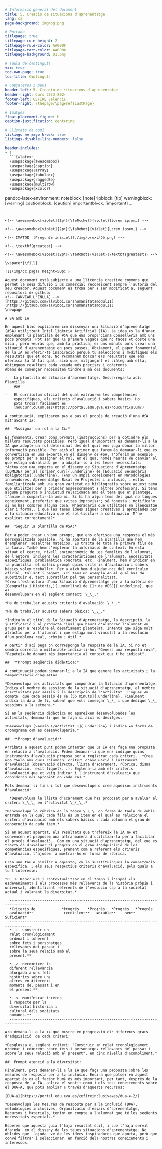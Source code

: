 ```yaml
---
# Informació general del document
title: 5. Creació de situacions d'aprenentatge
lang: ca
page-background: img/bg.png

# Portada
titlepage: true
titlepage-rule-height: 2
titlepage-rule-color: AA0000
titlepage-text-color: AA0000
titlepage-background: U1.png

# Taula de continguts
toc: true
toc-own-page: true
toc-title: Continguts

# Capçaleres i peus
header-left: 5. Creació de situacions d'aprenentatge
header-right: Curs 2023-2024
footer-left: CEFIRE València
footer-right: \thepage/\pageref{LastPage}

# Imatges
float-placement-figure: H
caption-justification: centering

# Llistats de codi
listings-no-page-break: true
listings-disable-line-numbers: false

header-includes:
- |
  ```{=latex}
  \usepackage{awesomebox}
  \usepackage{caption}
  \usepackage{array}
  \usepackage{tabularx}
  \usepackage{ragged2e}
  \usepackage{multirow}
  \usepackage{xcolor}

  ```
pandoc-latex-environment:
  noteblock: [note]
  tipblock: [tip]
  warningblock: [warning]
  cautionblock: [caution]
  importantblock: [important]
...
```


<!-- \awesomebox[violet]{2pt}{\faRocket}{violet}{Lorem ipsum…} -->

<!-- \awesomebox[violet]{2pt}{\faRobot}{violet}{Lorem ipsum…} -->

<!-- IMATGE ![Pregunta inicial](./img/proxi/5b.png) -->

<!-- \textbf{greatest} -->

<!-- \awesomebox[violet]{2pt}{\faRobot}{violet}{\textbf{greatest}} -->

\vspace*{\fill}

![](img/cc.png){ height=50px }

Aquest document està subjecte a una llicència creative commons que permet la seua difusió i ús comercial reconeixent sempre l'autoria del seu creador. Aquest document es troba per a ser modificat al següent repositori de github:
<!-- CANVIAR L'ENLLAÇ -->
[https://github.com/alviboi/curshumanitatsmodulII](https://github.com/alviboi/curshumanitatsmodulII)
\newpage

# SA amb IA

En aquest bloc explicarem com dissenyar una Situació d'aprenentatge  (#SA) utilitzant Intel·ligència Artificial (IA). La idea és la d'anar emplenant la plantilla de #SA que ens proporciona Conselleria amb uns pocs prompts. Pot ser que la primera vegada que ho faces et coste una mica , però veuràs que, amb la pràctica, en uns minuts pots crear una situació d'aprenentatge en pocs passos. Òbviament, el paper fonamental de la IA és oferir-te inspiració perquè tu seleccions i modifiques els resultats que et done. No recomanem bolcar els resultats que ens oferisca la IA tal qual, sinó que, mitjançant el diàleg amb ella, obtinguem resultats cada vegada més precisos i coherents. 
Abans de començar necessitem tindre a mà dos documents:

-   La plantilla de situació d'aprenentatge. Descarrega-la ací: Plantilla
    #SA

-   El currículum oficial del qual extraurem les competències
    específiques, els criteris d'avaluació i sabers bàsics. Ho
    pots trobar fàcilment en
    [noucurrículum.es](https://portal.edu.gva.es/noucurriculum/)

A continuació, explicarem pas a pas el procés de creació d'una #SA mitjançant IA:

##  *Assignar un rol a la IA:*

És fonamental crear bons prompts (instruccions) per a obtindre els millors resultats possibles. Però igual d'important és demanar-li a la IA que adopte un rol determinat des del qual ens puga donar la millor informació possible. Per això el primer que farem és demanar-li que es convertisca en una experta en el disseny de #SA. T'oferim un exemple de prompt per a assignar el rol, en el qual només hauràs de canviar el que estiga subrallado per a adaptar-lo a les teues necessitats:  *Actua com una experta en el disseny de Situacions d'Aprenentatge (LOMLOE) per al [primer curs]{.underline} de [Educació Secundària Obligatòria]{.underline}. Tens un ampli coneixement en Metodologies innovadores, Aprenentatge Basat en Projectes i inclusió, i estàs familiaritzada amb una gran varietat de bibliografia sobre aquest tema que utilitzes per a brindar assessorament a altres professors. Si tens alguna pregunta o inquietud relacionada amb el tema que et plantege, t'anime a compartir-la amb mi. Si hi ha algun tema del qual no tingues coneixement, preferisc que evites improvisar; sé honesta i notifica'm si no has comprés alguna cosa. M'agradaria que utilitzes un llenguatge clar i formal, i que les teues idees siguen creatives i apropiades per a la situació educativa que et sol·licitaré a continuació. M'he explicat correctament?*

##  *Seguir la plantilla de #SA:*

Per a poder crear un bon prompt, que ens oferisca una resposta el més personalitzada possible, hi ha apartats de la plantilla que hem d'emplenar  nosaltres mateixos. Es tracta de tota la primera fila de la taula. També hem d'emplenar la informació de context: On està situat el centre, nivell socioeconòmic de les famílies de l'alumnat, de l'entorn  incloent les característiques de l'alumnat, necessitats específiques, problemàtica concreta, etc. Finalment, hem d'indicar en la plantilla, el mateix prompt quins criteris d'avaluació i sabers bàsics volem treballar. Per a això hem d'ajudar-nos del currículum oficial, tallant i pegant. Ací tens un exemple en el qual has de substituir el text subratllat pel teu personalitzat. 
*Crea l'estructura d'una Situació d'Aprenentatge per a la matèria de [Geografia i Història,]{.underline} de [1r de #ESO]{.underline}, que es
desenvoluparà en el següent context: \_\_.*

*Ha de treballar aquests criteris d'avaluació: \_\_.*

*Ha de treballar aquests sabers bàsics: \_\_.*

*Indica'm el títol de la Situació d'Aprenentatge, la descripció, la justificació i el producte final que haurà d'elaborar l'alumnat en grups per a resoldre el desafiament plantejat. Intenta que siga molt atractiu per a l'alumnat i que estiga molt vinculat a la resolució d'un problema real, pròxim i útil.*

A partir d'ací pega on corresponga la resposta de la IA. Si no et sembla correcta o millorable indica-li-ho: "Genera una resposta nova", "Repeteix-ho donant més importància al context que t'he indicat". 

##  **Prompt seqüència didàctica:*

A continuació podem demanar-li a la IA que genere les activitats i la temporització d'aquestes.

*Desenvolupa les activitats que compondran la Situació d'Aprenentatge. Indica el nombre de sessions de la situació d'aprenentatge, el nombre d'activitats per sessió i la descripció de l'activitat. Tingues en compte  que cada sessió és de [55 minuts]{.underline}. Finalment indica la data de fi, sabent que vull començar \_\_ i que dedique \_\_ sessions a la setmana.*

Si en la seqüència didàctica no apareixen desenvolupades les activitats, demana-li que ho faça si així ho desitges:

*Desenvolupa [Sessió 1/Activitat 1]{.underline} i indica en forma de cronograma com es desenvoluparia.*

##  **Prompt d'avaluació:*

Arribats a aquest punt podem intentar que la IA ens faça una proposta en relació a l'avaluació. Podem demanar-li que ens indique quins instruments d'avaluació proposa per a registrar cada criteri.  *Crea una taula amb dues columnes: criteri d'avaluació i instrument d'avaluació (observació directa, llista d'acarament, rúbrica, diana d'avaluació,  exit tiquet\...). Emplena-la amb els criteris d'avaluació que et vaig indicar i l'instrument d'avaluació que consideres més apropiat en cada cas.*

Pots demanar-li fins i tot que desenvolupe o cree aqueixos instruments d'avaluació:

  *Desenvolupa la llista d'acarament que has proposat per a avaluar el criteri \_\_\_ en l'activitat \_\_\_.*

*Desenvolupa la rúbrica de la tasca \_\_\_ en forma de taula de doble  entrada en la qual cada fila és un item en el qual es relaciona el criteri d'avaluació amb els sabers bàsics i cada columna el grau de consecució de cada item.*

Si en aquest apartat, els resultats que t'ofereix la IA no et convencen et proposem una altra manera d'utilitzar-la per a facilitar el procés d'avaluació.  Com en una situació d'aprenentatge, del que es tracta és d'avaluar el progrés en el grau d'adquisició de les competències específiques, prenent com a referent els criteris d'avaluació, t'ajudem  a mostrar-ho en forma de rúbrica.

Crea una taula similar a aquesta, en la substituïsques la competència específica, i els seus respectius criteris d'avaluació, pels quals a tu t'interesse:

*CE 1. Descriure i contextualitzar en el temps i l'espai els esdeveniments i els processos més rellevants de la història pròpia i universal, identificant referents de l'evolució cap a la societat actual i valorant la diversitat.*

  --------------------------------------------------------------------------------
  *Criteris de            *Progrés    *Progrés   *Progrés   *Progrés
  avaluació**              Excel·lent**   Notable**    Ben**       Suficient*
  ------------------------- ------------- ------------ ------------ --------------
  *1.1. Construir un                                               
  relat cronològicament                                           
  ordenat i coherent                                              
  sobre fets i personatges                                         
  rellevants del passat i                                           
  sobre la seua relació amb el                                          
  present.**                                                       

  *1.2. Reconèixer la                                              
  diferent rellevància                                              
  atorgada a uns fets                                               
  històrics sobre uns                                               
  altres en diferents                                               
  moments del passat i en                                           
  el present.**                                                     

  *1.3. Manifestar interès                                         
  i respecte per la                                                 
  diversitat històrica i                                            
  cultural dels societats                                         
  humanes.**                                                        
  --------------------------------------------------------------------------------

Ara demana-li a la IA que mostre en progressió els diferents graus d'adquisició  de cada criteri:

*Desglossa el següent criteri: "Construir un relat cronològicament ordenat i coherent sobre fets i personatges rellevants del passat i sobre la seua relació amb el present", en cinc nivells d'acompliment.* 

##  Prompt atenció a la diversitat:

Finalment, pots demanar-li a la IA que faça una proposta sobre les mesures de resposta per a la inclusió. Encara que potser en aquest apartat és on el factor humà és més important, per tant, després de la resposta de la IA, aplica el sentit comú i els teus coneixements sobre el DUA-A, que pots ampliar a través d'aquests recursos: 

[DUA-a](https://portal.edu.gva.es/cefireinclusiva/es/dua-a-2/)

*Desenvolupa les Mesures de resposta per a la inclusió (DUA), metodologies inclusives, Organització d'espais d'aprenentatge, Recursos i Materials, tenint en compte a l'alumnat que té les següents necessitats especials.*

Esperem que aquesta guia t'haja resultat útil, i que t'haja servit d'ajuda  en el disseny de les teues situacions d'aprenentatge. No oblides que l'ajuda  ve de les idees inspiradores que aporta, però que convé filtrar i seleccionar, en funció dels nostres coneixements i interessos.